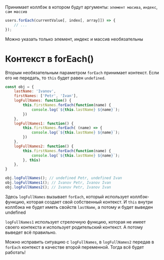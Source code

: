 Принимает коллбэк в котором будут аргументы: `элемент масива`, `индекс`, `сам массив`

```js
users.forEach(currentValue[, index[, array]]) => {
	// ...
});
```

Можно указать только элемент, индекс и массив необязательны

# Контекст в forEach()
Вторым необязательным параметром `forEach` принимает контекст. Если его не передать, то `this` будет равен `undefined`.

```js ln=true
const obj = {
	lastName: 'Ivanov',
	firstNames: ['Petr', 'Ivan'],
	logFullNames: function() {
		this.firstNames.forEach(function(name) {
			console.log(`${this.lastName} ${name}`);
		})
	},
	logFullNames1: function() {
		this.firstNames.forEach( (name) => {
			console.log(`${this.lastName} ${name}`);
		})
	},
	logFullNames2: function() {
		this.firstNames.forEach(function(name) {
			console.log(`${this.lastName} ${name}`);
		}, this)
	},
}

obj.logFullNames(); // undefined Petr, undefined Ivan
obj.logFullNames1(); // Ivanov Petr, Ivanov Ivan
obj.logFullNames2(); // Ivanov Petr, Ivanov Ivan
```

Здесь `logFullNames` вызывает `forEach`, который использует коллбэк-функцию, которая создает свой собственный контекст. И `this` внутри коллбэка не будет иметь свойств `lastName`, а потому и будет выведен undefined

`logFullNames1` использует стрелочную функцию, которая не имеет своего контекста и использует родительский контекст. А потому выведет всё правильно.

Можно исправить ситуацию с `logFullNames`, в `logFullNames2` передав в `forEach` контекст в качестве второй переменной. Тогда всё будет работать!